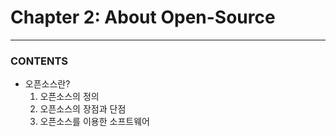 # Chapter 2: About Open-Source

---

### CONTENTS

* 오픈소스란?
  1. 오픈소스의 정의
  2. 오픈소스의 장점과 단점
  3. 오픈소스를 이용한 소프트웨어



